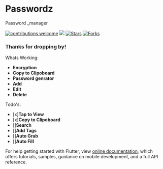 # Passwordz

Password _manager

[![contributions welcome](https://img.shields.io/badge/contributions-welcome-brightgreen.svg?style=flat)](https://github.com/dwyl/esta/issues)
![](https://visitor-badge.glitch.me/badge?page_id=faizm55212.password-manger)
[![Stars](https://img.shields.io/github/stars/faizm55212/password-manger)](https://github.com/faizm55212/password-manger)
[![Forks](https://img.shields.io/github/forks/faizm55212/password-manger)](https://github.com/faizm55212/password-manger/fork)

### Thanks for dropping by!

Whats Working:

+ **Encryption**
+ **Copy to Clipoboard**
+ **Password genrator**
+ **Add**
+ **Edit**
+ **Delete**

Todo's:

+ [x]**Tap to View**
+ [x]**Copy to Clipoboard**
+ []**Search**
+ []**Add Tags**
+ []**Auto Grab**
+ []**Auto Fill**



For help getting started with Flutter, view 
[online documentation](https://flutter.dev/docs), which offers tutorials,
samples, guidance on mobile development, and a full API reference.

